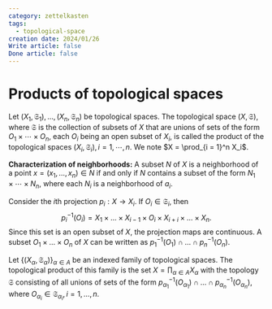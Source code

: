 ```yaml
---
category: zettelkasten
tags:
  - topological-space
creation date: 2024/01/26
Write article: false
Done article: false
---
```

# Products of topological spaces

Let $(X_1, \mathfrak{S}_1), \dots, (X_n, \mathfrak{S}_n)$ be topological spaces. The topological space $(X, \mathfrak{S})$, where $\mathfrak{S}$ is the collection of subsets of $X$ that are unions of sets of the form $O_1 \times \cdots \times O_n$, each $O_i$ being an open subset of $X_i$, is called the product of the topological spaces $(X_i, \mathfrak{S}_i), i = 1, \cdots, n$. We note $X = \prod_{i = 1}^n X_i$.

**Characterization of neighborhoods:**
A subset $N$ of $X$ is a neighborhood of a point $x = (x_1, \dots, x_n) \in N$ if and only if $N$ contains a subset of the form $N_1 \times \cdots \times N_n$, where each $N_i$ is a neighborhood of $a_i$.

Consider the $i$th projection $p_i: X \rightarrow X_i$. If $O_i \in \mathfrak{S}_i$, then
$$p_i^{-1}(O_i) = X_1 \times \dots \times X_{i - 1} \times O_i \times X_{i +i} \times \dots \times X_n.$$
Since this set is an open subset of $X$, the projection maps are continuous. A subset $O_1 \times \dots \times O_n$ of $X$ can be written as $p_1^{-1}(O_1) \cap \dots \cap p_n^{-1}(O_n)$.

Let $\{(X_\alpha, \mathfrak{S}_\alpha)\}_{\alpha \in A}$ be an indexed family of topological spaces. The topological product of this family is the set $X = \prod_{\alpha \in A} X_\alpha$ with the topology $\mathfrak{S}$ consisting of all unions of sets of the form $p_{\alpha_1}^{-1}(O_{\alpha_1}) \cap \dots \cap p_{\alpha_n}^{-1}(O_{\alpha_n})$, where $O_{\alpha_i} \in \mathfrak{S}_{\alpha_i}, i = 1, \dots, n$.

